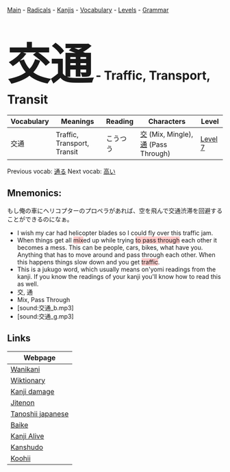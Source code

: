 <style> bigfont {font-size: 100px}</style>
[Main](../README.md) -
[Radicals](../radicals.md) -
[Kanjis](../kanjis.md) -
[Vocabulary](../vocabulary.md) -
[Levels](../levels.md) -
[Grammar](../grammar.md)
# <bigfont> 交通</bigfont> - Traffic, Transport, Transit 

| Vocabulary | Meanings | Reading | Characters | Level |
| --- | --- | --- | --- | --- |
| 交通 | Traffic, Transport, Transit | こうつう |  [交](../kanjis/交.md) (Mix, Mingle), [通](../kanjis/通.md) (Pass Through) | [Level 7](../levels/wk_level7.md) |

Previous vocab: [通る](通る.md) Next vocab: [高い](高い.md) 

## Mnemonics:
もし俺の車にヘリコプターのプロペラがあれば、空を飛んで交通渋滞を回避することができるのになぁ。
* I wish my car had helicopter blades so I could fly over this traffic jam.
* When things get all <span style="background-color:#ffcccb"> mix</span>ed up while trying  <span style="background-color:#ffcccb"> to pass through</span> each other it becomes a mess. This can be people, cars, bikes, what have you. Anything that has to move around and pass through each other. When this happens things slow down and you get <span style="background-color:#ffcccb"> traffic</span>.
* This is a jukugo word, which usually means on'yomi readings from the kanji. If you know the readings of your kanji you'll know how to read this as well.
* 交, 通
* Mix, Pass Through
* [sound:交通_b.mp3]
* [sound:交通_g.mp3]


## Links 

| Webpage |
| --- |
| [Wanikani          ](https://www.wanikani.com/kanji/交通) |
| [Wiktionary        ](https://en.wiktionary.org/wiki/交通) |
| [Kanji damage      ](http://www.kanjidamage.com/kanji/search?utf8=✓&q=交通) |
| [Jitenon           ](https://jitenon.com/kanji/交通) |
| [Tanoshii japanese ](https://www.tanoshiijapanese.com/dictionary/kanji.cfm?k=交通) |
| [Baike             ](https://baike.baidu.com/item/交通) |
| [Kanji Alive       ](https://app.kanjialive.com/交通) |
| [Kanshudo          ](https://www.kanshudo.com/searchmn?q=交通) |
| [Koohii            ](https://kanji.koohii.com/study/kanji/交通) |
